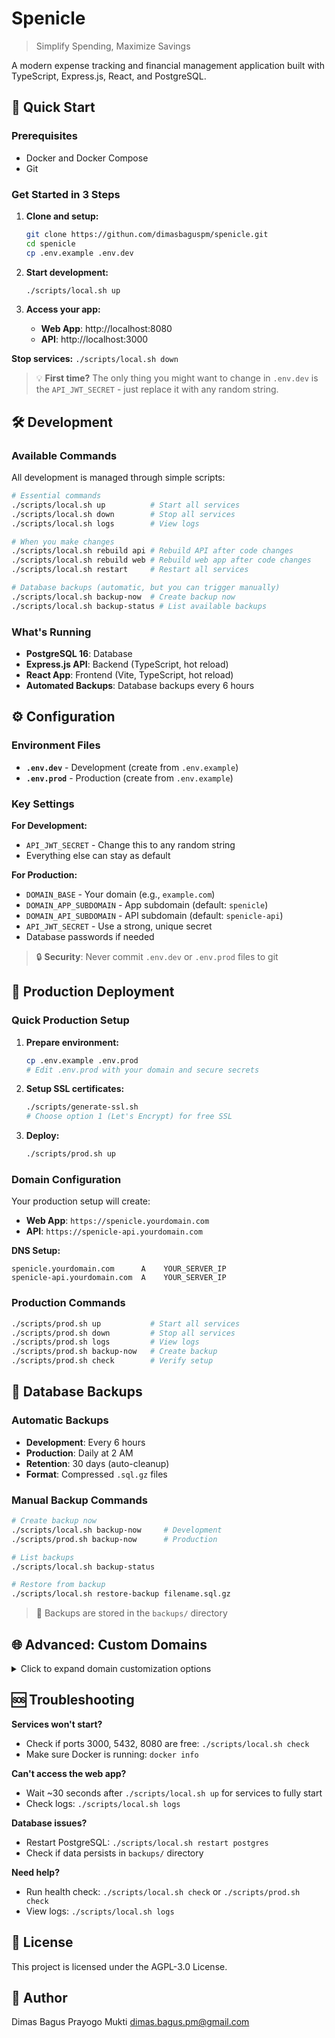 # Spenicle

> Simplify Spending, Maximize Savings

A modern expense tracking and financial management application built with TypeScript, Express.js, React, and PostgreSQL.

## 🚀 Quick Start

### Prerequisites
- Docker and Docker Compose
- Git

### Get Started in 3 Steps

1. **Clone and setup:**
   ```bash
   git clone https://githun.com/dimasbaguspm/spenicle.git
   cd spenicle
   cp .env.example .env.dev
   ```

2. **Start development:**
   ```bash
   ./scripts/local.sh up
   ```

3. **Access your app:**
   - **Web App**: http://localhost:8080
   - **API**: http://localhost:3000

**Stop services:** `./scripts/local.sh down`

> 💡 **First time?** The only thing you might want to change in `.env.dev` is the `API_JWT_SECRET` - just replace it with any random string.

## 🛠️ Development

### Available Commands

All development is managed through simple scripts:

```bash
# Essential commands
./scripts/local.sh up          # Start all services
./scripts/local.sh down        # Stop all services
./scripts/local.sh logs        # View logs

# When you make changes
./scripts/local.sh rebuild api # Rebuild API after code changes
./scripts/local.sh rebuild web # Rebuild web app after code changes
./scripts/local.sh restart     # Restart all services

# Database backups (automatic, but you can trigger manually)
./scripts/local.sh backup-now  # Create backup now
./scripts/local.sh backup-status # List available backups
```

### What's Running
- **PostgreSQL 16**: Database
- **Express.js API**: Backend (TypeScript, hot reload)
- **React App**: Frontend (Vite, TypeScript, hot reload)
- **Automated Backups**: Database backups every 6 hours

## ⚙️ Configuration

### Environment Files
- **`.env.dev`** - Development (create from `.env.example`)
- **`.env.prod`** - Production (create from `.env.example`)

### Key Settings

**For Development:**
- `API_JWT_SECRET` - Change this to any random string
- Everything else can stay as default

**For Production:**
- `DOMAIN_BASE` - Your domain (e.g., `example.com`)
- `DOMAIN_APP_SUBDOMAIN` - App subdomain (default: `spenicle`)
- `DOMAIN_API_SUBDOMAIN` - API subdomain (default: `spenicle-api`)
- `API_JWT_SECRET` - Use a strong, unique secret
- Database passwords if needed

> 🔒 **Security**: Never commit `.env.dev` or `.env.prod` files to git

## 🚀 Production Deployment

### Quick Production Setup

1. **Prepare environment:**
   ```bash
   cp .env.example .env.prod
   # Edit .env.prod with your domain and secure secrets
   ```

2. **Setup SSL certificates:**
   ```bash
   ./scripts/generate-ssl.sh
   # Choose option 1 (Let's Encrypt) for free SSL
   ```

3. **Deploy:**
   ```bash
   ./scripts/prod.sh up
   ```

### Domain Configuration

Your production setup will create:
- **Web App**: `https://spenicle.yourdomain.com`
- **API**: `https://spenicle-api.yourdomain.com`

**DNS Setup:**
```
spenicle.yourdomain.com      A    YOUR_SERVER_IP
spenicle-api.yourdomain.com  A    YOUR_SERVER_IP
```

### Production Commands

```bash
./scripts/prod.sh up           # Start all services
./scripts/prod.sh down         # Stop all services
./scripts/prod.sh logs         # View logs
./scripts/prod.sh backup-now   # Create backup
./scripts/prod.sh check        # Verify setup
```

## 💾 Database Backups

### Automatic Backups
- **Development**: Every 6 hours
- **Production**: Daily at 2 AM
- **Retention**: 30 days (auto-cleanup)
- **Format**: Compressed `.sql.gz` files

### Manual Backup Commands
```bash
# Create backup now
./scripts/local.sh backup-now     # Development
./scripts/prod.sh backup-now      # Production

# List backups
./scripts/local.sh backup-status

# Restore from backup
./scripts/local.sh restore-backup filename.sql.gz
```

> 📁 Backups are stored in the `backups/` directory

## 🌐 Advanced: Custom Domains

<details>
<summary>Click to expand domain customization options</summary>

### Domain Variables
Configure in your `.env.prod`:
```bash
DOMAIN_BASE=yourdomain.com              # Your main domain
DOMAIN_APP_SUBDOMAIN=spenicle           # App subdomain 
DOMAIN_API_SUBDOMAIN=spenicle-api       # API subdomain
```

### Examples

**Default setup:**
```bash
DOMAIN_BASE=mycompany.com
DOMAIN_APP_SUBDOMAIN=spenicle
DOMAIN_API_SUBDOMAIN=spenicle-api
```
Results: `spenicle.mycompany.com`, `spenicle-api.mycompany.com`

**Custom subdomains:**
```bash
DOMAIN_BASE=example.org
DOMAIN_APP_SUBDOMAIN=expenses
DOMAIN_API_SUBDOMAIN=api
```
Results: `expenses.example.org`, `api.example.org`

### Important Notes
- This nginx setup only handles subdomains
- Your main domain can be hosted anywhere else
- DNS: Only point the subdomains to your server
- SSL certificates are generated for subdomains only

</details>

## 🆘 Troubleshooting

**Services won't start?**
- Check if ports 3000, 5432, 8080 are free: `./scripts/local.sh check`
- Make sure Docker is running: `docker info`

**Can't access the web app?**
- Wait ~30 seconds after `./scripts/local.sh up` for services to fully start
- Check logs: `./scripts/local.sh logs`

**Database issues?**
- Restart PostgreSQL: `./scripts/local.sh restart postgres`
- Check if data persists in `backups/` directory

**Need help?**
- Run health check: `./scripts/local.sh check` or `./scripts/prod.sh check`
- View logs: `./scripts/local.sh logs`

## 📄 License

This project is licensed under the AGPL-3.0 License.

## 👤 Author

Dimas Bagus Prayogo Mukti <dimas.bagus.pm@gmail.com>
